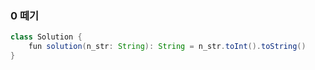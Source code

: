 ### 0 떼기
```java
class Solution {
    fun solution(n_str: String): String = n_str.toInt().toString()
}
```